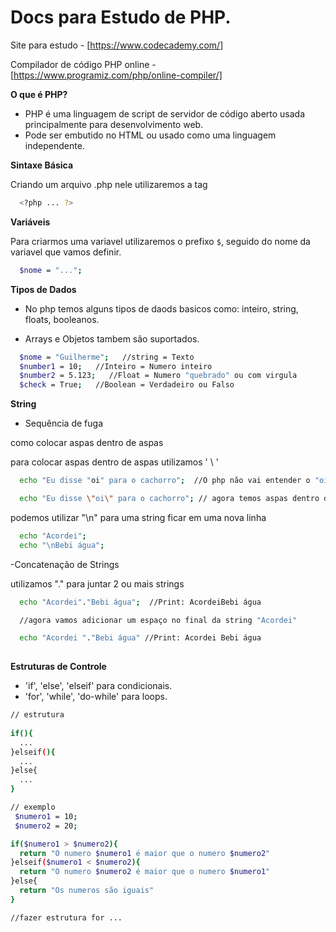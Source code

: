 # Docs para Estudo de PHP.
Site para estudo - [https://www.codecademy.com/]

Compilador de código PHP online - [https://www.programiz.com/php/online-compiler/]

**O que é PHP?**

- PHP é uma linguagem de script de servidor de código aberto usada principalmente para desenvolvimento web. </br>
- Pode ser embutido no HTML ou usado como uma linguagem independente.

**Sintaxe Básica**

Criando um arquivo .php nele utilizaremos a tag

``` bash
  <?php ... ?>
```

**Variáveis**

Para criarmos uma variavel utilizaremos o prefixo `$`, seguido do nome da variavel que vamos definir. 

``` bash
  $nome = "...";
```

**Tipos de Dados**

- No php temos alguns tipos de daods basicos como: inteiro, string, floats, booleanos.

- Arrays e Objetos tambem são suportados.

``` bash
  $nome = "Guilherme";   //string = Texto
  $number1 = 10;   //Inteiro = Numero inteiro
  $number2 = 5.123;   //Float = Numero "quebrado" ou com virgula
  $check = True;   //Boolean = Verdadeiro ou Falso
```
**String**

- Sequência de fuga

como colocar aspas dentro de aspas 

para colocar aspas dentro de aspas utilizamos ' \ '   
``` bash
  echo "Eu disse "oi" para o cachorro";  //O php não vai entender o "oi" pq ele está fora das aspas

  echo "Eu disse \"oi\" para o cachorro"; // agora temos aspas dentro das aspas

```

podemos utilizar "\n" para uma string ficar em uma nova linha

``` bash
  echo "Acordei";
  echo "\nBebi água";
```

-Concatenação de Strings

utilizamos "." para juntar 2 ou mais strings
``` bash
  echo "Acordei"."Bebi água";  //Print: AcordeiBebi água

  //agora vamos adicionar um espaço no final da string "Acordei"

  echo "Acordei "."Bebi água" //Print: Acordei Bebi água
 
```



**Estruturas de Controle**

- 'if', 'else', 'elseif' para condicionais.
- 'for', 'while', 'do-while' para loops.

``` bash
// estrutura
 
if(){
  ...
}elseif(){
  ...
}else{
  ...
}

// exemplo
 $numero1 = 10;
 $numero2 = 20;

if($numero1 > $numero2){
  return "O numero $numero1 é maior que o numero $numero2"
}elseif($numero1 < $numero2){
  return "O numero $numero2 é maior que o numero $numero1"
}else{
  return "Os numeros são iguais"
}

//fazer estrutura for ...



```




